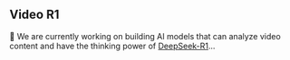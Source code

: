 ## Video R1

🔭 We are currently working on building AI models that can analyze video content and have the thinking power of [DeepSeek-R1](https://github.com/deepseek-ai/DeepSeek-R1)...
